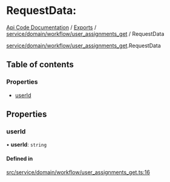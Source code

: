 # RequestData: 
 
[Api Code Documentation](../README.md) / [Exports](../modules.md) / [service/domain/workflow/user\_assignments\_get](../modules/service_domain_workflow_user_assignments_get.md) / RequestData

[service/domain/workflow/user\_assignments\_get](../modules/service_domain_workflow_user_assignments_get.md).RequestData

## Table of contents

### Properties

- [userId](service_domain_workflow_user_assignments_get.RequestData.md#userid)

## Properties

### userId

• **userId**: `string`

#### Defined in

[src/service/domain/workflow/user_assignments_get.ts:16](https://github.com/openkfw/TruBudget/blob/3cf6626/api/src/service/domain/workflow/user_assignments_get.ts#L16)
